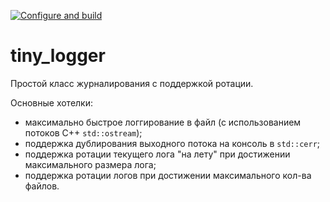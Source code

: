[![Configure and build](https://github.com/alexen/tiny_logger/actions/workflows/cmake-multi-platform.yml/badge.svg)](https://github.com/alexen/tiny_logger/actions/workflows/cmake-multi-platform.yml)

# tiny_logger
Простой класс журналирования с поддержкой ротации.

Основные хотелки:
- максимально быстрое логгирование в файл (с использованием потоков C++ ``std::ostream``);
- поддержка дублирования выходного потока на консоль в ``std::cerr``;
- поддержка ротации текущего лога "на лету" при достижении максимального размера лога;
- поддержка ротации логов при достижении максимального кол-ва файлов.
